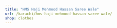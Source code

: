 ```yaml
---
title: "HMS Haji Mehmood Hassan Saree Wale"
url: /karachi/hms-haji-mehmood-hassan-saree-wale/
shop: clothes
---
```

